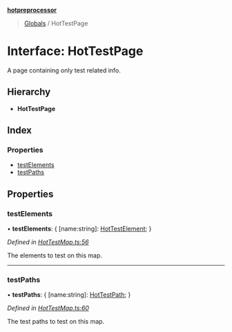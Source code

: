 **[hotpreprocessor](../README.md)**

> [Globals](../globals.md) / HotTestPage

# Interface: HotTestPage

A page containing only test related info.

## Hierarchy

* **HotTestPage**

## Index

### Properties

* [testElements](hottestpage.md#testelements)
* [testPaths](hottestpage.md#testpaths)

## Properties

### testElements

•  **testElements**: { [name:string]: [HotTestElement](../classes/hottestelement.md);  }

*Defined in [HotTestMap.ts:56](https://github.com/OurFreeLight/HotPreprocessor/blob/a28393c/src/HotTestMap.ts#L56)*

The elements to test on this map.

___

### testPaths

•  **testPaths**: { [name:string]: [HotTestPath](../globals.md#hottestpath);  }

*Defined in [HotTestMap.ts:60](https://github.com/OurFreeLight/HotPreprocessor/blob/a28393c/src/HotTestMap.ts#L60)*

The test paths to test on this map.
